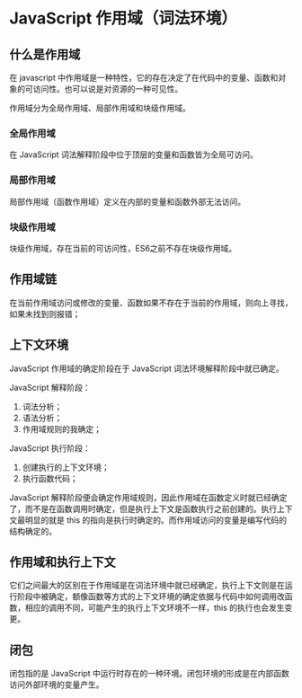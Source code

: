 # JavaScript 作用域（词法环境）


## 什么是作用域

在 javascript 中作用域是一种特性，它的存在决定了在代码中的变量、函数和对象的可访问性。也可以说是对资源的一种可见性。

作用域分为全局作用域、局部作用域和块级作用域。

### 全局作用域

在 JavaScript 词法解释阶段中位于顶层的变量和函数皆为全局可访问。


### 局部作用域

局部作用域（函数作用域）定义在内部的变量和函数外部无法访问。

### 块级作用域

块级作用域，存在当前的可访问性，ES6之前不存在块级作用域。

## 作用域链


在当前作用域访问或修改的变量、函数如果不存在于当前的作用域，则向上寻找，如果未找到则报错；


## 上下文环境

JavaScript 作用域的确定阶段在于 JavaScript 词法环境解释阶段中就已确定。

JavaScript 解释阶段：

1. 词法分析；
2. 语法分析；
3. 作用域规则的我确定；

JavaScript 执行阶段：

1. 创建执行的上下文环境；
2. 执行函数代码；

JavaScript 解释阶段便会确定作用域规则，因此作用域在函数定义时就已经确定了，而不是在函数调用时确定，但是执行上下文是函数执行之前创建的。执行上下文最明显的就是 this 的指向是执行时确定的。而作用域访问的变量是编写代码的结构确定的。


## 作用域和执行上下文

它们之间最大的区别在于作用域是在词法环境中就已经确定，执行上下文则是在运行阶段中被确定，额像函数等方式的上下文环境的确定依据与代码中如何调用改函数，相应的调用不同，可能产生的执行上下文环境不一样，this 的执行也会发生变更。


## 闭包


闭包指的是 JavaScript 中运行时存在的一种环境。闭包环境的形成是在内部函数访问外部环境的变量产生。
